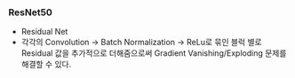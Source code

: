 

### ResNet50
- Residual Net
- 각각의 Convolution -> Batch Normalization -> ReLu로 묶인 블럭 별로
Residual 값을 추가적으로 더해줌으로써 Gradient Vanishing/Exploding 문제를 해결할 수 있다.
